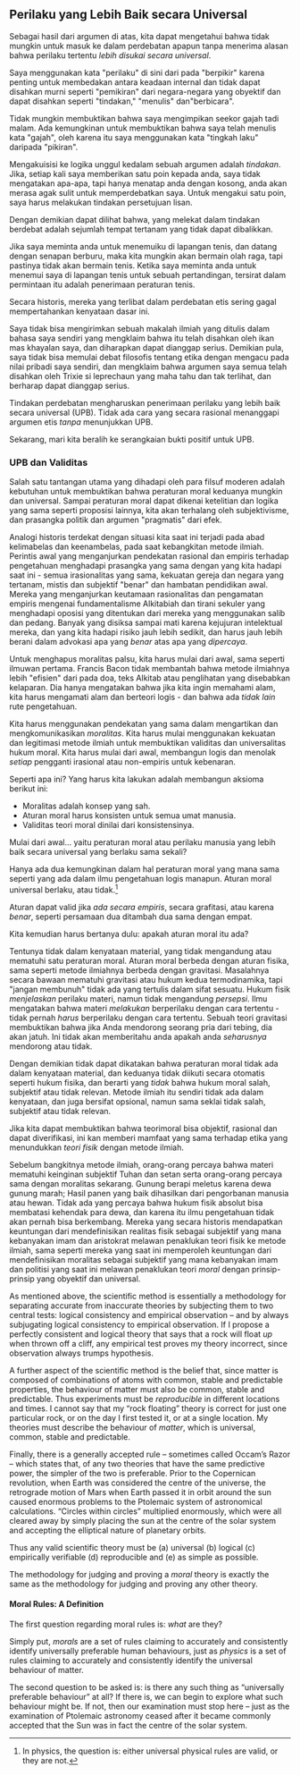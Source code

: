 ## Perilaku yang Lebih Baik secara Universal

Sebagai hasil dari argumen di atas, kita dapat mengetahui bahwa tidak mungkin untuk masuk ke dalam perdebatan apapun tanpa menerima alasan bahwa perilaku tertentu *lebih disukai secara universal*.

Saya menggunakan kata "perilaku" di sini dari pada "berpikir" karena penting untuk membedakan antara keadaan internal dan tidak dapat disahkan murni seperti "pemikiran" dari negara-negara yang obyektif dan dapat disahkan seperti "tindakan," "menulis" dan"berbicara".

Tidak mungkin membuktikan bahwa saya mengimpikan seekor gajah tadi malam. Ada kemungkinan untuk membuktikan bahwa saya telah menulis kata "gajah", oleh karena itu saya menggunakan kata "tingkah laku" daripada "pikiran".

Mengakuisisi ke logika unggul kedalam sebuah argumen adalah *tindakan*. Jika, setiap kali saya memberikan satu poin kepada anda, saya tidak mengatakan apa-apa, tapi hanya menatap anda dengan kosong, anda akan merasa agak sulit untuk memperdebatkan saya. Untuk mengakui satu poin, saya harus melakukan tindakan persetujuan lisan.

Dengan demikian dapat dilihat bahwa, yang melekat dalam tindakan berdebat adalah sejumlah tempat tertanam yang tidak dapat dibalikkan.

Jika saya meminta anda untuk menemuiku di lapangan tenis, dan datang dengan senapan berburu, maka kita mungkin akan bermain olah raga, tapi pastinya tidak akan bermain tenis. Ketika saya meminta anda untuk menemui saya di lapangan tenis untuk sebuah pertandingan, tersirat dalam permintaan itu adalah penerimaan peraturan tenis.

Secara historis, mereka yang terlibat dalam perdebatan etis sering gagal mempertahankan kenyataan dasar ini.

Saya tidak bisa mengirimkan sebuah makalah ilmiah yang ditulis dalam bahasa saya sendiri yang mengklaim bahwa itu telah disahkan oleh ikan mas khayalan saya, dan diharapkan dapat dianggap serius. Demikian pula, saya tidak bisa memulai debat filosofis tentang etika dengan mengacu pada nilai pribadi saya sendiri, dan mengklaim bahwa argumen saya semua telah disahkan oleh Trixie si leprechaun yang maha tahu dan tak terlihat, dan berharap dapat dianggap serius.

Tindakan perdebatan mengharuskan penerimaan perilaku yang lebih baik secara universal (UPB). Tidak ada cara yang secara rasional menanggapi argumen etis *tanpa* menunjukkan UPB.

Sekarang, mari kita beralih ke serangkaian bukti positif untuk UPB.

### UPB dan Validitas

Salah satu tantangan utama yang dihadapi oleh para filsuf moderen adalah kebutuhan untuk membuktikan bahwa peraturan moral keduanya mungkin dan universal. Sampai peraturan moral dapat dikenai ketelitian dan logika yang sama seperti proposisi lainnya, kita akan terhalang oleh subjektivisme, dan prasangka politik dan argumen "pragmatis" dari efek.

Analogi historis terdekat dengan situasi kita saat ini terjadi pada abad kelimabelas dan keenambelas, pada saat kebangkitan metode ilmiah. Perintis awal yang menganjurkan pendekatan rasional dan empiris terhadap pengetahuan menghadapi prasangka yang sama dengan yang kita hadapi saat ini - semua irasionalitas yang sama, kekuatan gereja dan negara yang tertanam, mistis dan subjektif "benar" dan hambatan pendidikan awal. Mereka yang menganjurkan keutamaan rasionalitas dan pengamatan empiris mengenai fundamentalisme Alkitabiah dan tirani sekuler yang menghadapi oposisi yang ditentukan dari mereka yang menggunakan salib dan pedang. Banyak yang disiksa sampai mati karena kejujuran intelektual mereka, dan yang kita hadapi risiko jauh lebih sedikit, dan harus jauh lebih berani dalam advokasi apa yang *benar* atas apa yang *dipercaya*.

Untuk menghapus moralitas palsu, kita harus mulai dari awal, sama seperti ilmuwan pertama. Francis Bacon tidak membantah bahwa metode ilmiahnya lebih "efisien" dari pada doa, teks Alkitab atau penglihatan yang disebabkan kelaparan. Dia hanya mengatakan bahwa jika kita ingin memahami alam, kita harus mengamati alam dan berteori logis - dan bahwa ada *tidak lain* rute pengetahuan.

Kita harus menggunakan pendekatan yang sama dalam mengartikan dan mengkomunikasikan *moralitas*. Kita harus mulai menggunakan kekuatan dan legitimasi metode ilmiah untuk membuktikan validitas dan universalitas hukum moral. Kita harus mulai dari awal, membangun logis dan menolak *setiap* pengganti irasional atau non-empiris untuk kebenaran.

Seperti apa ini? Yang harus kita lakukan adalah membangun aksioma berikut ini:

- Moralitas adalah konsep yang sah.
- Aturan moral harus konsisten untuk semua umat manusia.
- Validitas teori moral dinilai dari konsistensinya.

Mulai dari awal... yaitu peraturan moral atau perilaku manusia yang lebih baik secara universal yang berlaku sama sekali?

Hanya ada dua kemungkinan dalam hal peraturan moral yang mana sama seperti yang ada dalam ilmu pengetahuan logis manapun. Aturan moral universal berlaku, atau tidak.[^6]

Aturan dapat valid jika *ada secara empiris*, secara grafitasi, atau karena *benar*, seperti persamaan dua ditambah dua sama dengan empat.

Kita kemudian harus bertanya dulu: apakah aturan moral itu ada?

Tentunya tidak dalam kenyataan material, yang tidak mengandung atau mematuhi satu peraturan moral. Aturan moral berbeda dengan aturan fisika, sama seperti metode ilmiahnya berbeda dengan gravitasi. Masalahnya secara bawaan mematuhi gravitasi atau hukum kedua termodinamika, tapi "jangan membunuh" tidak ada yang tertulis dalam sifat sesuatu. Hukum fisik *menjelaskan* perilaku materi, namun tidak mengandung *persepsi*. Ilmu mengatakan bahwa materi *melakukan* berperilaku dengan cara tertentu - tidak pernah *harus* berperilaku dengan cara tertentu. Sebuah teori gravitasi membuktikan bahwa jika Anda mendorong seorang pria dari tebing, dia akan jatuh. Ini tidak akan memberitahu anda apakah anda *seharusnya* mendorong atau tidak.

Dengan demikian tidak dapat dikatakan bahwa peraturan moral tidak ada dalam kenyataan material, dan keduanya tidak diikuti secara otomatis seperti hukum fisika, dan berarti yang *tidak* bahwa hukum moral salah, subjektif atau tidak relevan. Metode ilmiah itu sendiri tidak ada dalam kenyataan, dan juga bersifat opsional, namun sama seklai tidak salah, subjektif atau tidak relevan.

Jika kita dapat membuktikan bahwa teorimoral bisa objektif, rasional dan dapat diverifikasi, ini kan memberi mamfaat yang sama terhadap etika yang menundukkan *teori fisik* dengan metode ilmiah.

Sebelum bangkitnya metode ilmiah, orang-orang percaya bahwa materi mematuhi keinginan subjektif Tuhan dan setan serta orang-orang percaya sama dengan moralitas sekarang. Gunung berapi meletus karena dewa gunung marah; Hasil panen yang baik dihasilkan dari pengorbanan manusia atau hewan. Tidak ada yang percaya bahwa hukum fisik absolut bisa membatasi kehendak para dewa, dan karena itu ilmu pengetahuan tidak akan pernah bisa berkembang. Mereka yang secara historis mendapatkan keuntungan dari mendefinisikan realitas fisik sebagai subjektif yang mana kebanyakan imam dan aristokrat melawan penaklukan teori fisik ke metode ilmiah, sama seperti mereka yang saat ini memperoleh keuntungan dari mendefinisikan moralitas sebagai subjektif yang mana kebanyakan imam dan politisi yang saat ini melawan penaklukan teori *moral* dengan prinsip-prinsip yang obyektif dan universal.

As mentioned above, the scientific method is essentially a methodology for separating accurate from inaccurate theories by subjecting them to two central tests: logical consistency and empirical observation – and by always subjugating logical consistency to empirical observation. If I propose a perfectly consistent and logical theory that says that a rock will float *up* when thrown off a cliff, any empirical test proves my theory incorrect, since observation always trumps hypothesis.

A further aspect of the scientific method is the belief that, since matter is composed of combinations of atoms with common, stable and predictable properties, the behaviour of matter must also be common, stable and predictable. Thus experiments must be *reproducible* in different locations and times. I cannot say that my “rock floating” theory is correct for just one particular rock, or on the day I first tested it, or at a single location. My theories must describe the behaviour of *matter*, which is universal, common, stable and predictable.

Finally, there is a generally accepted rule – sometimes called Occam’s Razor – which states that, of any two theories that have the same predictive power, the simpler of the two is preferable. Prior to the Copernican revolution, when Earth was considered the centre of the universe, the retrograde motion of Mars when Earth passed it in orbit around the sun caused enormous problems to the Ptolemaic system of astronomical calculations. “Circles within circles” multiplied enormously, which were all cleared away by simply placing the sun at the centre of the solar system and accepting the elliptical nature of planetary orbits.

Thus any valid scientific theory must be (a) universal (b) logical (c) empirically verifiable (d) reproducible and (e) as simple as possible.

The methodology for judging and proving a *moral* theory is exactly the same as the methodology for judging and proving any other theory.

#### Moral Rules: A Definition

The first question regarding moral rules is: *what* are they?

Simply put, *morals* are a set of rules claiming to accurately and consistently identify universally preferable human behaviours, just as *physics* is a set of rules claiming to accurately and consistently identify the universal behaviour of matter.

The second question to be asked is: is there any such thing as “universally preferable behaviour” at all? If there is, we can begin to explore what such behaviour might be. If not, then our examination must stop here – just as the examination of Ptolemaic astronomy ceased after it became commonly accepted that the Sun was in fact the centre of the solar system.

[^6]: In physics, the question is: either universal physical rules are valid, or they are not.

